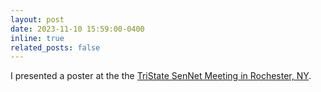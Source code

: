 ```yaml
---
layout: post
date: 2023-11-10 15:59:00-0400
inline: true
related_posts: false
---
```


I presented a poster at the the [TriState SenNet Meeting in Rochester, NY](https://tristatesennet.pitt.edu/).
